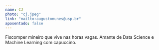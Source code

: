```yaml
---
name: CJ
photo: "cj.jpeg"
link: "mailto:augustonunes@usp.br"
aposentado: false
---
```


Fiscomper mineiro que vive nas horas vagas. Amante de Data Science e Machine Learning com capuccino.
